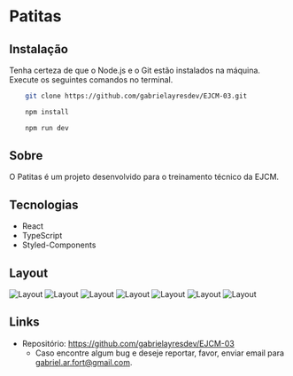 # Patitas

## Instalação

Tenha certeza de que o Node.js e o Git estão instalados na máquina. Execute os seguintes comandos no terminal.

```bash
    git clone https://github.com/gabrielayresdev/EJCM-03.git
```

```bash
    npm install
```

```bash
    npm run dev
```

## Sobre

O Patitas é um projeto desenvolvido para o treinamento técnico da EJCM.

## Tecnologias

- React
- TypeScript
- Styled-Components

## Layout

![Layout](</src/assets/readme/Patitas(1).png>)
![Layout](</src/assets/readme/Patitas(2).png>)
![Layout](</src/assets/readme/Patitas(3).png>)
![Layout](</src/assets/readme/Patitas(4).png>)
![Layout](</src/assets/readme/Patitas(5).png>)
![Layout](</src/assets/readme/Patitas(6).png>)
![Layout](</src/assets/readme/Patitas(7).png>)

## Links

- Repositório: https://github.com/gabrielayresdev/EJCM-03
  - Caso encontre algum bug e deseje reportar, favor, enviar email para gabriel.ar.fort@gmail.com.
